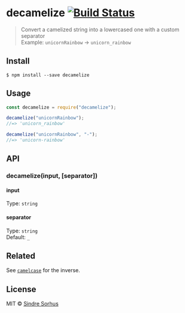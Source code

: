 # decamelize [![Build Status](https://travis-ci.org/sindresorhus/decamelize.svg?branch=master)](https://travis-ci.org/sindresorhus/decamelize)

> Convert a camelized string into a lowercased one with a custom separator<br> Example: `unicornRainbow` → `unicorn_rainbow`

## Install

```
$ npm install --save decamelize
```

## Usage

```js
const decamelize = require("decamelize");

decamelize("unicornRainbow");
//=> 'unicorn_rainbow'

decamelize("unicornRainbow", "-");
//=> 'unicorn-rainbow'
```

## API

### decamelize(input, [separator])

#### input

Type: `string`

#### separator

Type: `string`<br> Default: `_`

## Related

See [`camelcase`](https://github.com/sindresorhus/camelcase) for the inverse.

## License

MIT © [Sindre Sorhus](https://sindresorhus.com)
